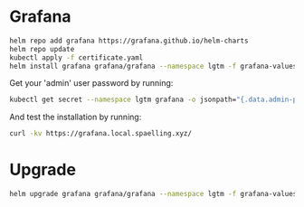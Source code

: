 # Grafana

```bash
helm repo add grafana https://grafana.github.io/helm-charts
helm repo update
kubectl apply -f certificate.yaml
helm install grafana grafana/grafana --namespace lgtm -f grafana-values.yaml
```

Get your 'admin' user password by running:

```bash
kubectl get secret --namespace lgtm grafana -o jsonpath="{.data.admin-password}" | base64 --decode ; echo
```

And test the installation by running:

```bash
curl -kv https://grafana.local.spaelling.xyz/
```

# Upgrade

```bash
helm upgrade grafana grafana/grafana --namespace lgtm -f grafana-values.yaml
```
